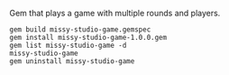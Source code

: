 Gem that plays a game with multiple rounds and players.

```
gem build missy-studio-game.gemspec
gem install missy-studio-game-1.0.0.gem
gem list missy-studio-game -d
missy-studio-game
gem uninstall missy-studio-game
```
